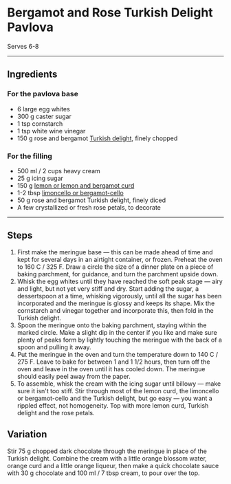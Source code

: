 # Bergamot and Rose Turkish Delight Pavlova

Serves 6-8

---

## Ingredients

### For the pavlova base
* 6 large egg whites
* 300 g caster sugar
* 1 tsp cornstarch
* 1 tsp white wine vinegar
* 150 g rose and bergamot [Turkish delight](https://github.com/EanNewton/Citrus/blob/master/Sweet%20Preserves%20and%20Sweets/Turkish%20Delight.md), finely chopped

### For the filling
* 500 ml / 2 cups heavy cream
* 25 g icing sugar
* 150 g [lemon or lemon and bergamot curd](https://github.com/EanNewton/Citrus/blob/master/Sweet%20Preserves%20and%20Sweets/Lemon%20Curd.md)
* 1-2 tbsp [limoncello or bergamot-cello](https://github.com/EanNewton/Citrus/blob/master/Drinks/Liqueurs%20and%20Cellos.md)
* 50 g rose and bergamot Turkish delight, finely diced
* A few crystallized or fresh rose petals, to decorate

---

## Steps

1.  First make the meringue base — this can be made ahead of time and kept for several days in an airtight container, or frozen. Preheat the oven to 160 C / 325 F. Draw a circle the size of a dinner plate on a piece of baking parchment, for guidance, and turn the parchment upside down.
2.  Whisk the egg whites until they have reached the soft peak stage — airy and light, but not yet very stiff and dry. Start adding the sugar, a dessertspoon at a time, whisking vigorously, until all the sugar has been incorporated and the meringue is glossy and keeps its shape. Mix the cornstarch and vinegar together and incorporate this, then fold in the Turkish delight.
3.  Spoon the meringue onto the baking parchment, staying within the marked circle. Make a slight dip in the center if you like and make sure plenty of peaks form by lightly touching the meringue with the back of a spoon and pulling it away.
4.  Put the meringue in the oven and turn the temperature down to 140 C / 275 F. Leave to bake for between 1 and 1 1/2 hours, then turn off the oven and leave in the oven until it has cooled down. The meringue should easily peel away from the paper.
5.  To assemble, whisk the cream with the icing sugar until billowy — make sure it isn't too stiff. Stir through most of the lemon curd, the limoncello or bergamot-cello and the Turkish delight, but go easy — you want a rippled effect, not homogeneity. Top with more lemon curd, Turkish delight and the rose petals.

## Variation
Stir 75 g chopped dark chocolate through the meringue in place of the Turkish delight. Combine the cream with a little orange blossom water, orange curd and a little orange liqueur, then make a quick chocolate sauce with 30 g chocolate and 100 ml / 7 tbsp cream, to pour over the top.